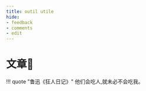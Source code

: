 ```yaml
---
title: outil utile
hide:
- feedback
- comments
- edit
---
```


# 文章📰

!!! quote "鲁迅《狂人日记》"
	他们会吃人,就未必不会吃我。





